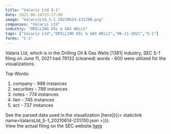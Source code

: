 ```yaml
---
title: "Valaris Ltd S-1"
date: 2021-06-14T23:17:00
image: "ValarisLtd_S-1_20210614-231700.png"
companies: "Valaris Ltd"
industry: "DRILLING OIL & GAS WELLS"
tags: ["Valaris Ltd","DRILLING OIL & GAS WELLS","06-11-2021","S-1"]
forms: "S-1"
---
```

Valaris Ltd, which is in the Drilling Oil & Gas Wells [1381] industry, SEC S-1 filing on June 11, 2021 had 79132 (cleaned) words - 600 were utilized for the visualizations.

Top Words:
1. company - 998 instances
2. securities - 789 instances
3. notes - 774 instances
4. lien - 745 instances
5. act - 737 instances


See the parsed data used in the visualization [here]({{< staticlink name=ValarisLtd_S-1_20210614-231700.json >}}).  
View the actual filing on the SEC website [here](https://www.sec.gov/Archives/edgar/data/1866292/0001104659-21-080041.txt)